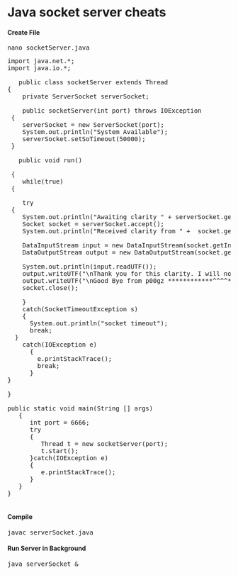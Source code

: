 Java socket server cheats
=========================

<h4>Create File</h4>
<pre>
nano socketServer.java
</pre>

<pre>
import java.net.*;
import java.io.*;

   public class socketServer extends Thread
{
    private ServerSocket serverSocket;

    public socketServer(int port) throws IOException
 {
    serverSocket = new ServerSocket(port);
    System.out.println("System Available");
    serverSocket.setSoTimeout(50000);
 }

   public void run()

 {
    while(true) 
 {

    try
 {
    System.out.println("Awaiting clarity " + serverSocket.getLocalPort());
    Socket socket = serverSocket.accept();
    System.out.println("Received clarity from " +  socket.getRemoteSocketAddress());
    
    DataInputStream input = new DataInputStream(socket.getInputStream());
    DataOutputStream output = new DataOutputStream(socket.getOutputStream());

    System.out.println(input.readUTF());
    output.writeUTF("\nThank you for this clarity. I will not forget it\n");
    output.writeUTF("\nGood Bye from p00gz ************^^^^***************");
    socket.close();

    }
    catch(SocketTimeoutException s)
    {
      System.out.println("socket timeout");
      break;
  }
    catch(IOException e)
      {
        e.printStackTrace();
        break;
      }
}

}

public static void main(String [] args)
   {
      int port = 6666;
      try
      {
         Thread t = new socketServer(port);
         t.start();
      }catch(IOException e)
      {
         e.printStackTrace();
      }
   }
}

</pre>

<h4>Compile</h4>
<pre>
javac serverSocket.java
</pre>

<h4>Run Server in Background</h4>
<pre>
java serverSocket &
</pre>


